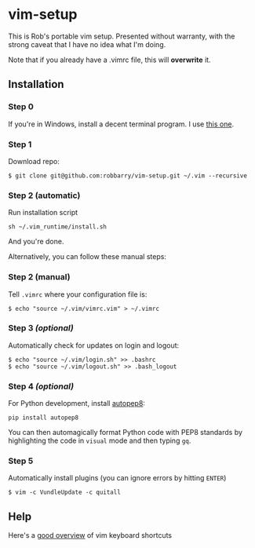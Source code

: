 # vim-setup

This is Rob's portable vim setup. Presented without warranty, with the strong
caveat that I have no idea what I'm doing.

Note that if you already have a .vimrc file, this will **overwrite** it.

## Installation

### Step 0

If you're in Windows, install a decent terminal program. I use [this
one](http://babun.github.io/).

### Step 1

Download repo:

```
$ git clone git@github.com:robbarry/vim-setup.git ~/.vim --recursive
```

### Step 2 (automatic)

Run installation script

```
sh ~/.vim_runtime/install.sh
```

And you're done.

Alternatively, you can follow these manual steps:

### Step 2 (manual)

Tell `.vimrc` where your configuration file is:

`$ echo "source ~/.vim/vimrc.vim" > ~/.vimrc`

### Step 3 *(optional)*

Automatically check for updates on login and logout:

```
$ echo "source ~/.vim/login.sh" >> .bashrc
$ echo "source ~/.vim/logout.sh" >> .bash_logout
```

### Step 4 *(optional)*

For Python development, install
[autopep8](https://pypi.python.org/pypi/autopep8/):

```
pip install autopep8
```

You can then automagically format Python code with PEP8 standards by
highlighting the code in `visual` mode and then typing `gq`.

### Step 5

Automatically install plugins (you can ignore errors by hitting `ENTER`)

```
$ vim -c VundleUpdate -c quitall
```

## Help

Here's a [good overview](https://vim.rtorr.com/) of vim keyboard shortcuts

